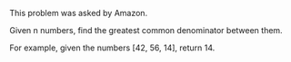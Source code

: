 This problem was asked by Amazon.

Given n numbers, find the greatest common denominator between them.

For example, given the numbers [42, 56, 14], return 14.
